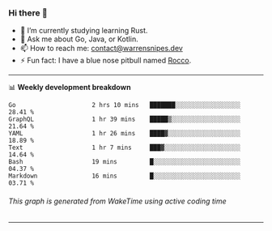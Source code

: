 ### Hi there 👋

- 🌱 I’m currently studying learning Rust.
- 💬 Ask me about Go, Java, or Kotlin.
- 📫 How to reach me: contact@warrensnipes.dev
- ⚡ Fun fact: I have a blue nose pitbull named [Rocco](https://i.imgur.com/iLsSCKu.jpg).

-------

📊 **Weekly development breakdown**
<!--START_SECTION:waka-->

```text
Go                     2 hrs 10 mins   ███████░░░░░░░░░░░░░░░░░░   28.41 %
GraphQL                1 hr 39 mins    █████▒░░░░░░░░░░░░░░░░░░░   21.64 %
YAML                   1 hr 26 mins    ████▓░░░░░░░░░░░░░░░░░░░░   18.89 %
Text                   1 hr 7 mins     ███▓░░░░░░░░░░░░░░░░░░░░░   14.64 %
Bash                   19 mins         █░░░░░░░░░░░░░░░░░░░░░░░░   04.37 %
Markdown               16 mins         █░░░░░░░░░░░░░░░░░░░░░░░░   03.71 %
```

<!--END_SECTION:waka-->
###### *This graph is generated from WakeTime using active coding time*
-------
